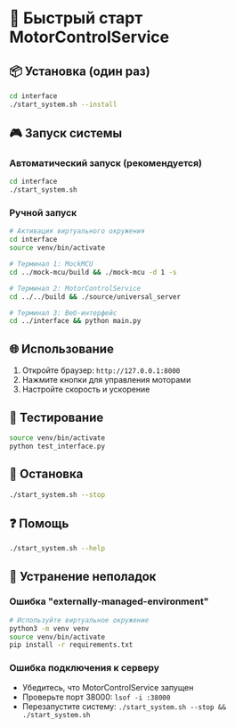 # 🚀 Быстрый старт MotorControlService

## 📦 Установка (один раз)

```bash
cd interface
./start_system.sh --install
```

## 🎮 Запуск системы

### Автоматический запуск (рекомендуется)
```bash
cd interface
./start_system.sh
```

### Ручной запуск
```bash
# Активация виртуального окружения
cd interface
source venv/bin/activate

# Терминал 1: MockMCU
cd ../mock-mcu/build && ./mock-mcu -d 1 -s

# Терминал 2: MotorControlService  
cd ../../build && ./source/universal_server

# Терминал 3: Веб-интерфейс
cd ../interface && python main.py
```

## 🌐 Использование

1. Откройте браузер: `http://127.0.0.1:8000`
2. Нажмите кнопки для управления моторами
3. Настройте скорость и ускорение

## 🧪 Тестирование

```bash
source venv/bin/activate
python test_interface.py
```

## 🛑 Остановка

```bash
./start_system.sh --stop
```

## ❓ Помощь

```bash
./start_system.sh --help
```

## 🔧 Устранение неполадок

### Ошибка "externally-managed-environment"
```bash
# Используйте виртуальное окружение
python3 -m venv venv
source venv/bin/activate
pip install -r requirements.txt
```

### Ошибка подключения к серверу
- Убедитесь, что MotorControlService запущен
- Проверьте порт 38000: `lsof -i :38000`
- Перезапустите систему: `./start_system.sh --stop && ./start_system.sh`
